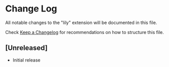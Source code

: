 # Change Log

All notable changes to the "lily" extension will be documented in this file.

Check [Keep a Changelog](http://keepachangelog.com/) for recommendations on how to structure this file.

## [Unreleased]

- Initial release